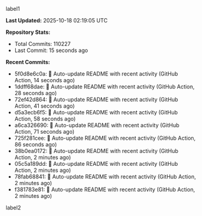 
label1 
<!-- ACTIVITY_START -->
**Last Updated:** 2025-10-18 02:19:05 UTC

**Repository Stats:**
- Total Commits: 110227
- Last Commit: 15 seconds ago

**Recent Commits:**
- 5f0d8e6c0a: 🤖 Auto-update README with recent activity (GitHub Action, 14 seconds ago)
- 1ddff68dae: 🤖 Auto-update README with recent activity (GitHub Action, 28 seconds ago)
- 72ef42d864: 🤖 Auto-update README with recent activity (GitHub Action, 41 seconds ago)
- d5a3ecb6f5: 🤖 Auto-update README with recent activity (GitHub Action, 58 seconds ago)
- a6ca326690: 🤖 Auto-update README with recent activity (GitHub Action, 71 seconds ago)
- 725f281cee: 🤖 Auto-update README with recent activity (GitHub Action, 86 seconds ago)
- 38b0ea0172: 🤖 Auto-update README with recent activity (GitHub Action, 2 minutes ago)
- 05c5a189dd: 🤖 Auto-update README with recent activity (GitHub Action, 2 minutes ago)
- 78fab68841: 🤖 Auto-update README with recent activity (GitHub Action, 2 minutes ago)
- f381783e81: 🤖 Auto-update README with recent activity (GitHub Action, 2 minutes ago)
<!-- ACTIVITY_END -->

label2
